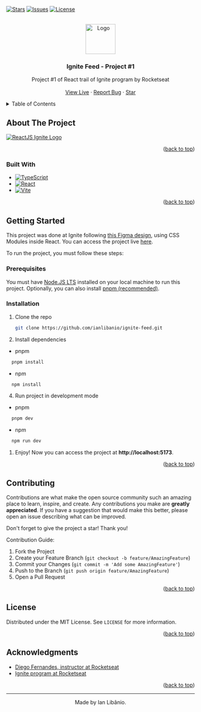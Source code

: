 <a name="readme-top"></a>

[![Stars][stars-shield]][stars-url]
[![Issues][issues-shield]][issues-url]
[![License][license-shield]][license-url]

<br />
<div align="center">
  <a href="https://github.com/ianlibanio/ignite-feed">
    <img src="https://app.rocketseat.com.br/_next/image?url=%2Fassets%2Fimages%2Fignite%2Ftrails%2Freact-js.svg&w=128&q=100" alt="Logo" width="80" height="80">
  </a>

<h3 align="center">Ignite Feed - Project #1</h3>

  <p align="center">
    Project #1 of React trail of Ignite program by Rocketseat
    <br />
    <br />
    <a href="https://ignite-feed.ianlibanio.com/">View Live</a>
    ·
    <a href="https://github.com/ianlibanio/ignite-feed/issues">Report Bug</a>
    ·
    <a href="https://github.com/ianlibanio/ignite-feed/stargazers">Star</a>
  </p>
</div>

<details>
  <summary>Table of Contents</summary>
  <ol>
    <li>
      <a href="#about-the-project">About The Project</a>
      <ul>
        <li><a href="#built-with">Built With</a></li>
      </ul>
    </li>
    <li>
      <a href="#getting-started">Getting Started</a>
      <ul>
        <li><a href="#prerequisites">Prerequisites</a></li>
        <li><a href="#installation">Installation</a></li>
      </ul>
    </li>
    <li><a href="#license">License</a></li>
    <li><a href="#acknowledgments">Acknowledgments</a></li>
  </ol>
</details>

## About The Project

[![ReactJS Ignite Logo][ignite-reactjs-logo]](https://www.rocketseat.com.br/ignite)

<p align="right">(<a href="#readme-top">back to top</a>)</p>

### Built With

- [![TypeScript][typescript]][typescript-url]
- [![React][react.js]][react-url]
- [![Vite][vite.js]][vite-url]

<p align="right">(<a href="#readme-top">back to top</a>)</p>

## Getting Started

This project was done at Ignite following [this Figma design](https://www.figma.com/community/file/1113573231685349036), using CSS Modules inside React. You can access the project live [here](https://ignite-feed.ianlibanio.com/).

To run the project, you must follow these steps:

### Prerequisites

You must have [Node.JS LTS](https://nodejs.org/) installed on your local machine to run this project. Optionally, you can also install [pnpm (recommended)](https://pnpm.io/).

### Installation

1. Clone the repo
   ```sh
   git clone https://github.com/ianlibanio/ignite-feed.git
   ```
2. Install dependencies

- pnpm

```sh
  pnpm install
```

- npm

```sh
  npm install
```

4. Run project in development mode

- pnpm

```sh
  pnpm dev
```

- npm

```sh
  npm run dev
```

1. Enjoy! Now you can access the project at **http://localhost:5173**.

<p align="right">(<a href="#readme-top">back to top</a>)</p>

## Contributing

Contributions are what make the open source community such an amazing place to learn, inspire, and create. Any contributions you make are **greatly appreciated**. If you have a suggestion that would make this better, please open an issue describing what can be improved.

Don't forget to give the project a star! Thank you!

Contribution Guide:

1. Fork the Project
2. Create your Feature Branch (`git checkout -b feature/AmazingFeature`)
3. Commit your Changes (`git commit -m 'Add some AmazingFeature'`)
4. Push to the Branch (`git push origin feature/AmazingFeature`)
5. Open a Pull Request

<p align="right">(<a href="#readme-top">back to top</a>)</p>

## License

Distributed under the MIT License. See `LICENSE` for more information.

<p align="right">(<a href="#readme-top">back to top</a>)</p>

## Acknowledgments

- [Diego Fernandes, instructor at Rocketseat](https://github.com/diego3g/)
- [Ignite program at Rocketseat](https://rocketseat.com.br/ignite)

<p align="right">(<a href="#readme-top">back to top</a>)</p>

---

<p align="center">
  Made by Ian Libânio.
</p>

[stars-shield]: https://img.shields.io/github/stars/ianlibanio/ignite-feed.svg?style=for-the-badge
[stars-url]: https://github.com/ianlibanio/ignite-feed/stargazers
[issues-shield]: https://img.shields.io/github/issues/ianlibanio/ignite-feed.svg?style=for-the-badge
[issues-url]: https://github.com/ianlibanio/ignite-feed/issues
[license-shield]: https://img.shields.io/github/license/ianlibanio/ignite-feed.svg?style=for-the-badge
[license-url]: https://github.com/ianlibanio/ignite-feed/blob/master/LICENSE
[linkedin-shield]: https://img.shields.io/badge/-LinkedIn-black.svg?style=for-the-badge&logo=linkedin&colorB=555
[linkedin-url]: https://linkedin.com/in/linkedin_username
[ignite-reactjs-logo]: https://repository-images.githubusercontent.com/349495683/f6faed00-8a62-11eb-9426-d329edb58e53
[react.js]: https://img.shields.io/badge/react-%2320232a.svg?style=for-the-badge&logo=react&logoColor=%2361DAFB
[react-url]: https://reactjs.org/
[vite.js]: https://img.shields.io/badge/vite-%23646CFF.svg?style=for-the-badge&logo=vite&logoColor=white
[vite-url]: https://vitejs.dev/
[typescript]: https://img.shields.io/badge/typescript-%23007ACC.svg?style=for-the-badge&logo=typescript&logoColor=white
[typescript-url]: https://www.typescriptlang.org/
